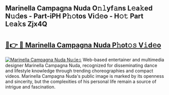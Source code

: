 ## Marinella Campagna Nuda O𝚗𝚕yf𝚊ns L𝚎a𝚔ed N𝚞𝚍es - Part-iPH P𝚑𝚘tos Vi𝚍𝚎o - H𝚘𝚝 Part L𝚎a𝚔s Zjx4Q

# <h2><a href="http://kfdfpom.oniu.top/?m=Marinella+Campagna+Nuda">🔗👉 🔴 Marinella Campagna Nuda P𝚑ot𝚘𝚜 V𝚒d𝚎o</a></h2>

[![Marinella Campagna Nuda Nu𝚍e𝚜](https://i.imgur.com/0qMVB7G.gif)](http://kfdfpom.oniu.top/?m=Marinella+Campagna+Nuda)
Web-based entertainer and multimedia designer Marinella Campagna Nuda, recognized for disseminating dance and lifestyle knowledge through trending choreographies and compact videos. Marinella Campagna Nuda's public image is marked by its openness and sincerity, but the complexities of his personal life remain a source of intrigue and fascination.  
